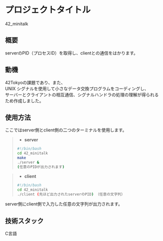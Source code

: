 # プロジェクトタイトル

42_minitalk

## 概要

serverのPID（プロセスID）を取得し、clientとの通信をはかります。

## 動機

42Tokyoの課題であり、また、  
UNIX シグナルを使用して小さなデータ交換プログラムをコーディングし、  
サーバーとクライアントの相互通信、シグナルハンドラの処理の理解が得られるため作成しました。

## 使用方法

ここではserver側とclient側の二つのターミナルを使用します。

> - **server**
> ```bash php
> #!/bin/bash
> cd 42_minitalk
> make
> ./server &
> (任意のPIDが出力されます)
> ```

> - **client**
> ```bash php
> #!/bin/bash
> cd 42_minitalk
> ./client (先ほど出力されたserverのPID) （任意の文字列）
> ```

server側にclient側で入力した任意の文字列が出力されます。

## 技術スタック

C言語

